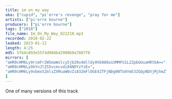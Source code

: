 ```yaml
---
title: im on my way
aka: ["cupid", "pi'erre's revenge", "pray for me"]
artists: ["pi'erre bourne"]
producers: ["pi'erre bourne"]
tags: ["2018"]
file_name: Im_On_My_Way_022218.mp3
recorded: 2018-02-22
leaked: 2023-01-12
length: 4:25
md5: 5fb4c893e55f4d90db42900b9a7887f6
mirrors: [
"aHR0cHM6Ly9rcmFrZW5maWxlcy5jb20vdmlldy9Vb080a1VMMFU1L2ZpbGUuaHRtbA==",
"aHR0cHM6Ly9kYnJlZS5vcmcvdi84NDYzYzE=",
"aHR0cHM6Ly9vbmx5ZmlsZXMuaW8vZi83ZmFlOGE4ZTFjNDg0NTU4YmE3ZGQyNDVjMjhmZTI5NA=="
]
---
```

One of many versions of this track
